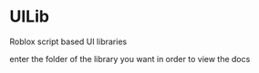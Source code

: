 # UILib

Roblox script based UI libraries

enter the folder of the library you want in order to view the docs
